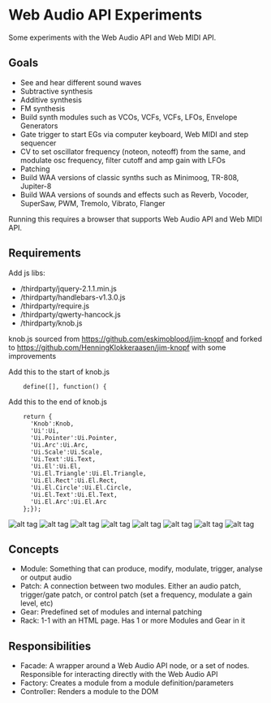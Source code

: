 Web Audio API Experiments
======================

Some experiments with the Web Audio API and Web MIDI API.

Goals
-----

 - See and hear different sound waves
 - Subtractive synthesis
 - Additive synthesis
 - FM synthesis
 - Build synth modules such as VCOs, VCFs, VCFs, LFOs, Envelope Generators
 - Gate trigger to start EGs via computer keyboard, Web MIDI and step sequencer
 - CV to set oscillator frequency (noteon, noteoff) from the same, and modulate osc frequency, filter cutoff and amp gain with LFOs
 - Patching
 - Build WAA versions of classic synths such as Minimoog, TR-808, Jupiter-8
 - Build WAA versions of sounds and effects such as Reverb, Vocoder, SuperSaw, PWM, Tremolo, Vibrato, Flanger

Running this requires a browser that supports Web Audio API and Web MIDI API.

Requirements
------------

Add js libs:

-	/thirdparty/jquery-2.1.1.min.js
-	/thirdparty/handlebars-v1.3.0.js
-	/thirdparty/require.js
-	/thirdparty/qwerty-hancock.js
-	/thirdparty/knob.js 				

knob.js sourced from https://github.com/eskimoblood/jim-knopf
and forked to https://github.com/HenningKlokkeraasen/jim-knopf
with some improvements

Add this to the start of knob.js
        
		define([], function() { 

Add this to the end of knob.js

		return {
		  'Knob':Knob,
		  'Ui':Ui,
		  'Ui.Pointer':Ui.Pointer,
		  'Ui.Arc':Ui.Arc,
		  'Ui.Scale':Ui.Scale,
		  'Ui.Text':Ui.Text,
		  'Ui.El':Ui.El,
		  'Ui.El.Triangle':Ui.El.Triangle,
		  'Ui.El.Rect':Ui.El.Rect,
		  'Ui.El.Circle':Ui.El.Circle,
		  'Ui.El.Text':Ui.El.Text,
		  'Ui.El.Arc':Ui.El.Arc
		};});


![alt tag](https://raw.github.com/HenningKlokkeraasen/WebAudioApiExperiments/develop/img/sine.png)
![alt tag](https://raw.github.com/HenningKlokkeraasen/WebAudioApiExperiments/develop/img/triangle.png)
![alt tag](https://raw.github.com/HenningKlokkeraasen/WebAudioApiExperiments/develop/img/sawtooth.png)
![alt tag](https://raw.github.com/HenningKlokkeraasen/WebAudioApiExperiments/develop/img/square.png)
![alt tag](https://raw.github.com/HenningKlokkeraasen/WebAudioApiExperiments/develop/img/adsr.png)
![alt tag](https://raw.github.com/HenningKlokkeraasen/WebAudioApiExperiments/develop/img/lpf.png)
![alt tag](https://raw.github.com/HenningKlokkeraasen/WebAudioApiExperiments/develop/img/hpf.png)
![alt tag](https://raw.github.com/HenningKlokkeraasen/WebAudioApiExperiments/develop/img/amp.png)


Concepts
--------

 - Module: Something that can produce, modify, modulate, trigger, analyse or output audio
 - Patch: A connection between two modules. Either an audio patch, trigger/gate patch, or control patch (set a frequency, modulate a gain level, etc)
 - Gear: Predefined set of modules and internal patching
 - Rack: 1-1 with an HTML page. Has 1 or more Modules and Gear in it

Responsibilities
----------------
 - Facade: A wrapper around a Web Audio API node, or a set of nodes. Responsible for interacting directly with the Web Audio API
 - Factory: Creates a module from a module definition/parameters
 - Controller: Renders a module to the DOM
